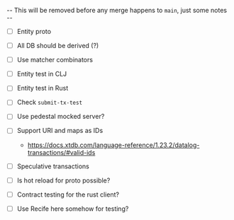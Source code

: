 -- This will be removed before any merge happens to `main`, just some notes --

- [ ] Entity proto
- [ ] All DB should be derived (?)
- [ ] Use matcher combinators
- [ ] Entity test in CLJ
- [ ] Entity test in Rust
- [ ] Check `submit-tx-test`
- [ ] Use pedestal mocked server?
- [ ] Support URI and maps as IDs
  - https://docs.xtdb.com/language-reference/1.23.2/datalog-transactions/#valid-ids
- [ ] Speculative transactions

- [ ] Is hot reload for proto possible?
- [ ] Contract testing for the rust client?
- [ ] Use Recife here somehow for testing?
